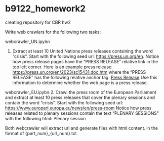 # b9122_homework2
 creating repository for CBR hw2

Write web crawlers for the following two tasks:

webcrawler_UN.ipybn
1. Extract at least 10 United Nations press releases containing the word “crisis”. Start with the 
following seed url: https://press.un.org/en. Notice how press release pages have the “PRESS 
RELEASE” relative link in the top left corner. Here is an example press release:
https://press.un.org/en/2023/sc15431.doc.htm where the “PRESS RELEASE” has the following 
relative anchor tag: 
<a href="/en/press-release" hreflang="en">Press Release</a>
Use this information to determine whether the web page is a press release. 

webcrawler_EU.ipybn
2. Crawl the press room of the European Parliament and extract at least 10 press releases that cover 
the plenary sessions and contain the word “crisis”. Start with the following seed url:
https://www.europarl.europa.eu/news/en/press-room
Notice how press releases related to plenary sessions contain the text “PLENARY SESSIONS”
with the following html:
<span class="ep_name">Plenary session</span>

Both webcrawler will extract url and generate files with html content.
in the format of {part_num}_{url_num}.txt